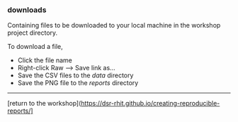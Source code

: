 ### downloads

Containing files to be downloaded to your local machine in the workshop project directory.  

To download a file, 

- Click the file name 
- Right-click Raw --> Save link as... 
- Save the CSV files to the *data* directory 
- Save the PNG file to the *reports* directory 


---
[return to the workshop](https://dsr-rhit.github.io/creating-reproducible-reports/]




